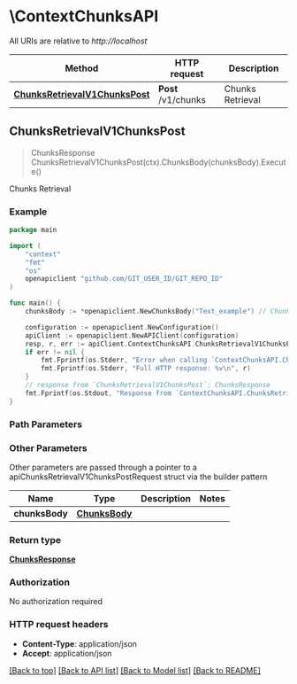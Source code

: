 # \ContextChunksAPI

All URIs are relative to *http://localhost*

Method | HTTP request | Description
------------- | ------------- | -------------
[**ChunksRetrievalV1ChunksPost**](ContextChunksAPI.md#ChunksRetrievalV1ChunksPost) | **Post** /v1/chunks | Chunks Retrieval



## ChunksRetrievalV1ChunksPost

> ChunksResponse ChunksRetrievalV1ChunksPost(ctx).ChunksBody(chunksBody).Execute()

Chunks Retrieval



### Example

```go
package main

import (
	"context"
	"fmt"
	"os"
	openapiclient "github.com/GIT_USER_ID/GIT_REPO_ID"
)

func main() {
	chunksBody := *openapiclient.NewChunksBody("Text_example") // ChunksBody | 

	configuration := openapiclient.NewConfiguration()
	apiClient := openapiclient.NewAPIClient(configuration)
	resp, r, err := apiClient.ContextChunksAPI.ChunksRetrievalV1ChunksPost(context.Background()).ChunksBody(chunksBody).Execute()
	if err != nil {
		fmt.Fprintf(os.Stderr, "Error when calling `ContextChunksAPI.ChunksRetrievalV1ChunksPost``: %v\n", err)
		fmt.Fprintf(os.Stderr, "Full HTTP response: %v\n", r)
	}
	// response from `ChunksRetrievalV1ChunksPost`: ChunksResponse
	fmt.Fprintf(os.Stdout, "Response from `ContextChunksAPI.ChunksRetrievalV1ChunksPost`: %v\n", resp)
}
```

### Path Parameters



### Other Parameters

Other parameters are passed through a pointer to a apiChunksRetrievalV1ChunksPostRequest struct via the builder pattern


Name | Type | Description  | Notes
------------- | ------------- | ------------- | -------------
 **chunksBody** | [**ChunksBody**](ChunksBody.md) |  | 

### Return type

[**ChunksResponse**](ChunksResponse.md)

### Authorization

No authorization required

### HTTP request headers

- **Content-Type**: application/json
- **Accept**: application/json

[[Back to top]](#) [[Back to API list]](../README.md#documentation-for-api-endpoints)
[[Back to Model list]](../README.md#documentation-for-models)
[[Back to README]](../README.md)

